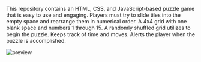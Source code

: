 This repository contains an HTML, CSS, and JavaScript-based puzzle game that is easy to use and engaging. 
Players must try to slide tiles into the empty space and rearrange them in numerical order.
A 4x4 grid with one blank space and numbers 1 through 15.
A randomly shuffled grid utilizes to begin the puzzle.
Keeps track of time and moves.
Alerts the player when the puzzle is accomplished.

![preview](https://github.com/user-attachments/assets/3c0f3acc-dc5c-45ef-86ce-86ad87753d9a)

